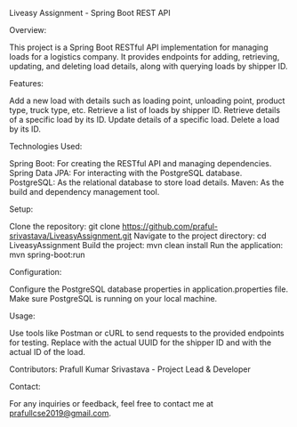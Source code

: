 Liveasy Assignment - Spring Boot REST API

Overview:

This project is a Spring Boot RESTful API implementation for managing loads for a logistics company. It provides endpoints for adding, retrieving, updating, and deleting load details, along with querying loads by shipper ID. 


Features:

Add a new load with details such as loading point, unloading point, product type, truck type, etc.
Retrieve a list of loads by shipper ID.
Retrieve details of a specific load by its ID.
Update details of a specific load.
Delete a load by its ID.

Technologies Used:

Spring Boot: For creating the RESTful API and managing dependencies.
Spring Data JPA: For interacting with the PostgreSQL database.
PostgreSQL: As the relational database to store load details.
Maven: As the build and dependency management tool.

Setup:

Clone the repository: git clone https://github.com/praful-srivastava/LiveasyAssignment.git
Navigate to the project directory: cd LiveasyAssignment
Build the project: mvn clean install
Run the application: mvn spring-boot:run

Configuration:

Configure the PostgreSQL database properties in application.properties file.
Make sure PostgreSQL is running on your local machine.


Usage:

Use tools like Postman or cURL to send requests to the provided endpoints for testing.
Replace <UUID> with the actual UUID for the shipper ID and <loadId> with the actual ID of the load.

Contributors:
Prafull Kumar Srivastava - Project Lead & Developer

Contact:

For any inquiries or feedback, feel free to contact me at prafullcse2019@gmail.com.

